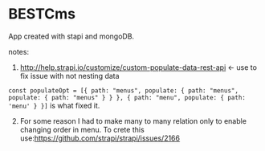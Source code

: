 # BESTCms

App created with stapi and mongoDB.

notes:
1) http://help.strapi.io/customize/custom-populate-data-rest-api <- use to fix issue with not nesting data

`const populateOpt = [{
      path: "menus",
      populate: {
        path: "menus",
        populate: {
          path: "menus"
        }
      }
    }, {
      path: "menu",
      populate: {
        path: 'menu'
      }
    }]` is what fixed it.

2) For some reason I had to make many to many relation only to enable changing order in menu.
To crete this use:https://github.com/strapi/strapi/issues/2166
